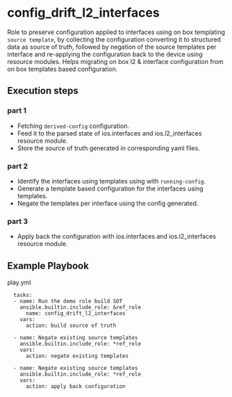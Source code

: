 # config_drift_l2_interfaces

Role to preserve configuration applied to interfaces using on box templating `source template`, by collecting the configuration converting it to structured data as source of truth, followed by negation of the source templates per interface and re-applying the configuration back to the device using resource modules.
Helps migrating on box l2 & interface configuration from on box templates based configuration.

## Execution steps

### part 1

- Fetching `derived-config` configuration.
- Feed it to the parsed state of ios.interfaces and ios.l2_interfaces resource module.
- Store the source of truth generated in corresponding yaml files.

### part 2

- Identify the interfaces using templates using with `running-config`.
- Generate a template based configuration for the interfaces using templates.
- Negate the templates per interface using the config generated.

### part 3

- Apply back the configuration with ios.interfaces and ios.l2_interfaces resource module.

## Example Playbook

play.yml

```
  tasks:
  - name: Run the demo role build SOT
    ansible.builtin.include_role: &ref_role
      name: config_drift_l2_interfaces
    vars:
      action: build source of truth

  - name: Negate existing source templates
    ansible.builtin.include_role: *ref_role
    vars:
      action: negate existing templates

  - name: Negate existing source templates
    ansible.builtin.include_role: *ref_role
    vars:
      action: apply back configuration
```
